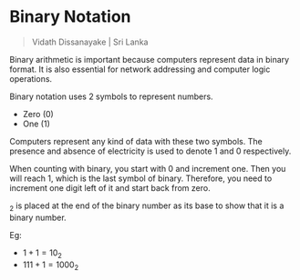 # Binary Notation

> Vidath Dissanayake | Sri Lanka

Binary arithmetic is important because computers represent data in binary format. It is also essential for network addressing and computer logic operations.

Binary notation uses 2 symbols to represent numbers.

- Zero (0)
- One (1)

Computers represent any kind of data with these two symbols. The presence and absence of electricity is used to denote 1 and 0 respectively.

When counting with binary, you start with 0 and increment one. Then you will reach 1, which is the last symbol of binary. Therefore, you need to increment one digit left of it and start back from zero.

$_2$ is placed at the end of the binary number as its base to show that it is a binary number.

Eg:
- $1 + 1 = 10_2$
- $111 + 1 = 1000_2$

